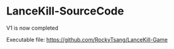 # LanceKill-SourceCode
V1 is now completed

Executable file: https://github.com/RockyTsang/LanceKill-Game
